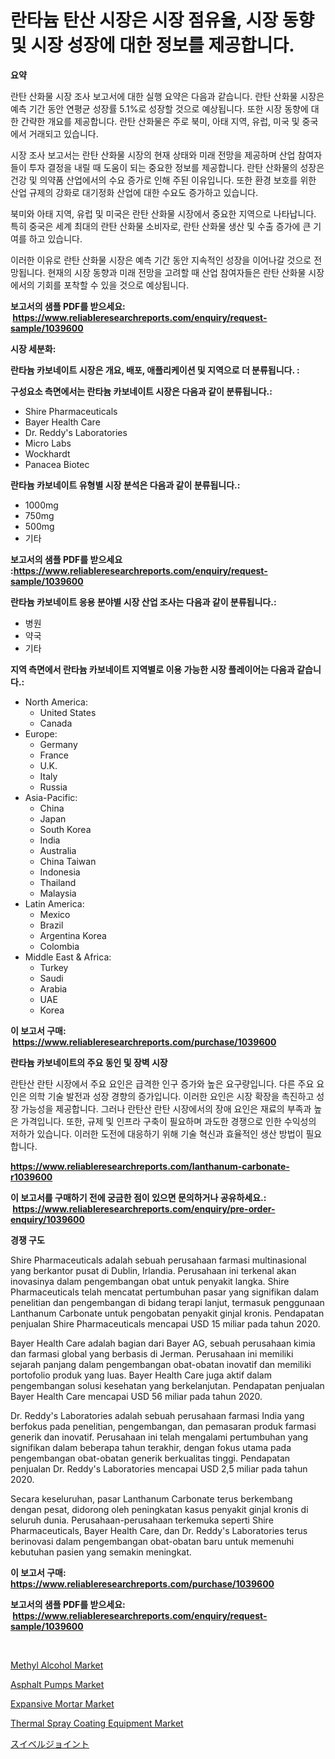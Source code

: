 <p><h1>란타늄 탄산 시장은 시장 점유율, 시장 동향 및 시장 성장에 대한 정보를 제공합니다.</h1></p><p><strong>요약</strong></p>
<p><p>란탄 산화물 시장 조사 보고서에 대한 실행 요약은 다음과 같습니다. 란탄 산화물 시장은 예측 기간 동안 연평균 성장률 5.1%로 성장할 것으로 예상됩니다. 또한 시장 동향에 대한 간략한 개요를 제공합니다. 란탄 산화물은 주로 북미, 아태 지역, 유럽, 미국 및 중국에서 거래되고 있습니다. </p><p>시장 조사 보고서는 란탄 산화물 시장의 현재 상태와 미래 전망을 제공하며 산업 참여자들이 투자 결정을 내릴 때 도움이 되는 중요한 정보를 제공합니다. 란탄 산화물의 성장은 건강 및 의약품 산업에서의 수요 증가로 인해 주된 이유입니다. 또한 환경 보호를 위한 산업 규제의 강화로 대기정화 산업에 대한 수요도 증가하고 있습니다. </p><p>북미와 아태 지역, 유럽 및 미국은 란탄 산화물 시장에서 중요한 지역으로 나타납니다. 특히 중국은 세계 최대의 란탄 산화물 소비자로, 란탄 산화물 생산 및 수출 증가에 큰 기여를 하고 있습니다. </p><p>이러한 이유로 란탄 산화물 시장은 예측 기간 동안 지속적인 성장을 이어나갈 것으로 전망됩니다. 현재의 시장 동향과 미래 전망을 고려할 때 산업 참여자들은 란탄 산화물 시장에서의 기회를 포착할 수 있을 것으로 예상됩니다.</p></p>
<p><strong>보고서의 샘플 PDF를 받으세요: &nbsp;<a href="https://www.reliableresearchreports.com/enquiry/request-sample/1039600">https://www.reliableresearchreports.com/enquiry/request-sample/1039600</a></strong></p>
<p><strong>시장 세분화:</strong></p>
<p><strong> 란타늄 카보네이트 시장은 개요, 배포, 애플리케이션 및 지역으로 더 분류됩니다. :</strong></p>
<p><strong>구성요소 측면에서는 란타늄 카보네이트 시장은 다음과 같이 분류됩니다.:</strong></p>
<p><ul><li>Shire Pharmaceuticals</li><li>Bayer Health Care</li><li>Dr. Reddy's Laboratories</li><li>Micro Labs</li><li>Wockhardt</li><li>Panacea Biotec</li></ul></p>
<p><strong> 란타늄 카보네이트 유형별 시장 분석은 다음과 같이 분류됩니다.:</strong></p>
<p><ul><li>1000mg</li><li>750mg</li><li>500mg</li><li>기타</li></ul></p>
<p><strong>보고서의 샘플 PDF를 받으세요 :<a href="https://www.reliableresearchreports.com/enquiry/request-sample/1039600">https://www.reliableresearchreports.com/enquiry/request-sample/1039600</a></strong></p>
<p><strong> 란타늄 카보네이트 응용 분야별 시장 산업 조사는 다음과 같이 분류됩니다.:</strong></p>
<p><ul><li>병원</li><li>약국</li><li>기타</li></ul></p>
<p><strong>지역 측면에서 란타늄 카보네이트 지역별로 이용 가능한 시장 플레이어는 다음과 같습니다.:</strong></p>
<p><ul>
    <li>
        North America:
        <ul>
            <li>United States</li>
            <li>Canada</li>
        </ul>
    </li>
    <li>
        Europe:
        <ul>
            <li>Germany</li>
            <li>France</li>
            <li>U.K.</li>
            <li>Italy</li>
            <li>Russia</li>
        </ul>
    </li>
    <li>
        Asia-Pacific:
        <ul>
            <li>China</li>
            <li>Japan</li>
            <li>South Korea</li>
            <li>India</li>
            <li>Australia</li>
            <li>China Taiwan</li>
            <li>Indonesia</li>
            <li>Thailand</li>
            <li>Malaysia</li>
        </ul>
    </li>
    <li>
        Latin America:
        <ul>
            <li>Mexico</li>
            <li>Brazil</li>
            <li>Argentina Korea</li>
            <li>Colombia</li>
        </ul>
    </li>
    <li>
        Middle East & Africa:
        <ul>
            <li>Turkey</li>
            <li>Saudi</li>
            <li>Arabia</li>
            <li>UAE</li>
            <li>Korea</li>
        </ul>
    </li>
    </ul></p>
<p><strong>이 보고서 구매: &nbsp;<a href="https://www.reliableresearchreports.com/purchase/1039600">https://www.reliableresearchreports.com/purchase/1039600</a></strong></p>
<p><strong>란타늄 카보네이트의 주요 동인 및 장벽 시장</strong></p>
<p><p>란탄산 란탄 시장에서 주요 요인은 급격한 인구 증가와 높은 요구량입니다. 다른 주요 요인은 의학 기술 발전과 성장 경향의 증가입니다. 이러한 요인은 시장 확장을 촉진하고 성장 가능성을 제공합니다. 그러나 란탄산 란탄 시장에서의 장애 요인은 재료의 부족과 높은 가격입니다. 또한, 규제 및 인프라 구축이 필요하며 과도한 경쟁으로 인한 수익성의 저하가 있습니다. 이러한 도전에 대응하기 위해 기술 혁신과 효율적인 생산 방법이 필요합니다.</p></p>
<p><strong><a href="https://www.reliableresearchreports.com/lanthanum-carbonate-r1039600">https://www.reliableresearchreports.com/lanthanum-carbonate-r1039600</a></strong></p>
<p><strong>이 보고서를 구매하기 전에 궁금한 점이 있으면 문의하거나 공유하세요.: &nbsp;<a href="https://www.reliableresearchreports.com/enquiry/pre-order-enquiry/1039600">https://www.reliableresearchreports.com/enquiry/pre-order-enquiry/1039600</a></strong></p>
<p><strong>경쟁 구도</strong></p>
<p><p>Shire Pharmaceuticals adalah sebuah perusahaan farmasi multinasional yang berkantor pusat di Dublin, Irlandia. Perusahaan ini terkenal akan inovasinya dalam pengembangan obat untuk penyakit langka. Shire Pharmaceuticals telah mencatat pertumbuhan pasar yang signifikan dalam penelitian dan pengembangan di bidang terapi lanjut, termasuk penggunaan Lanthanum Carbonate untuk pengobatan penyakit ginjal kronis. Pendapatan penjualan Shire Pharmaceuticals mencapai USD 15 miliar pada tahun 2020.</p><p>Bayer Health Care adalah bagian dari Bayer AG, sebuah perusahaan kimia dan farmasi global yang berbasis di Jerman. Perusahaan ini memiliki sejarah panjang dalam pengembangan obat-obatan inovatif dan memiliki portofolio produk yang luas. Bayer Health Care juga aktif dalam pengembangan solusi kesehatan yang berkelanjutan. Pendapatan penjualan Bayer Health Care mencapai USD 56 miliar pada tahun 2020.</p><p>Dr. Reddy's Laboratories adalah sebuah perusahaan farmasi India yang berfokus pada penelitian, pengembangan, dan pemasaran produk farmasi generik dan inovatif. Perusahaan ini telah mengalami pertumbuhan yang signifikan dalam beberapa tahun terakhir, dengan fokus utama pada pengembangan obat-obatan generik berkualitas tinggi. Pendapatan penjualan Dr. Reddy's Laboratories mencapai USD 2,5 miliar pada tahun 2020.</p><p>Secara keseluruhan, pasar Lanthanum Carbonate terus berkembang dengan pesat, didorong oleh peningkatan kasus penyakit ginjal kronis di seluruh dunia. Perusahaan-perusahaan terkemuka seperti Shire Pharmaceuticals, Bayer Health Care, dan Dr. Reddy's Laboratories terus berinovasi dalam pengembangan obat-obatan baru untuk memenuhi kebutuhan pasien yang semakin meningkat.</p></p>
<p><strong>이 보고서 구매: &nbsp; <a href="https://www.reliableresearchreports.com/purchase/1039600">https://www.reliableresearchreports.com/purchase/1039600</a></strong></p>
<p><strong>보고서의 샘플 PDF를 받으세요: &nbsp;<a href="https://www.reliableresearchreports.com/enquiry/request-sample/1039600">https://www.reliableresearchreports.com/enquiry/request-sample/1039600</a></strong><strong></strong></p>
<p>&nbsp;</p>
<p><p><a href="https://issuu.com/reportprime-2/docs/methyl-alcohol-market-size-2030.pptx">Methyl Alcohol Market</a></p><p><a href="https://github.com/abdelrhmankishk22/Market-Research-Report-List-3/blob/main/asphalt-pumps-market.md">Asphalt Pumps Market</a></p><p><a href="https://issuu.com/reportprime-2/docs/expansive-mortar-market-size-2030.pptx">Expansive Mortar Market</a></p><p><a href="https://github.com/ChiragRp1/Market-Research-Report-List-4/blob/main/thermal-spray-coating-equipment-market.md">Thermal Spray Coating Equipment Market</a></p><p><a href="https://github.com/lrlmopnhwd79300/Market-Research-Report-List-1/blob/main/406415720976.md">スイベルジョイント</a></p></p>
